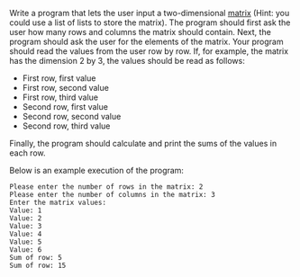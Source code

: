 Write a program that lets the user input a two-dimensional
[matrix](<https://en.wikipedia.org/wiki/Matrix_(mathematics)>) (Hint: you could use a list of lists to store the
matrix). The program should first ask the user how many rows and columns the matrix should contain. Next, the program
should ask the user for the elements of the matrix. Your program should read the values from the user row by row. If,
for example, the matrix has the dimension 2 by 3, the values should be read as follows:

- First row, first value
- First row, second value
- First row, third value
- Second row, first value
- Second row, second value
- Second row, third value

Finally, the program should calculate and print the sums of the values in each row.

Below is an example execution of the program:

    Please enter the number of rows in the matrix: 2
    Please enter the number of columns in the matrix: 3
    Enter the matrix values:
    Value: 1
    Value: 2
    Value: 3
    Value: 4
    Value: 5
    Value: 6
    Sum of row: 5
    Sum of row: 15